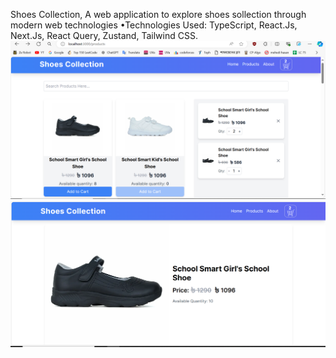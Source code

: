 Shoes Collection, A web application to explore shoes sollection through modern web technologies
•Technologies Used: TypeScript, React.Js, Next.Js, React Query, Zustand, Tailwind CSS.
<img width="957" alt="Home" src="https://github.com/One-Fist-Man/Astha-IT-Frontend-Assessment/blob/main/home.PNG"> 
<img width="957" alt="Home" src="https://github.com/One-Fist-Man/Astha-IT-Frontend-Assessment/blob/main/details.PNG"> 
